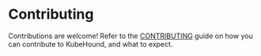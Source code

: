 # Contributing

Contributions are welcome! Refer to the [CONTRIBUTING](https://github.com/DataDog/KubeHound/blob/main/CONTRIBUTING.md) guide on how you can contribute to KubeHound, and what to expect.